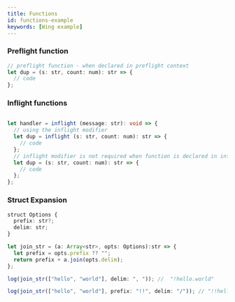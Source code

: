 ```yaml
---
title: Functions
id: functions-example
keywords: [Wing example]
---
```



### Preflight function
```ts playground
// preflight function - when declared in preflight context
let dup = (s: str, count: num): str => {
  // code
};
```

### Inflight functions
```ts playground

let handler = inflight (message: str): void => {
  // using the inflight modifier 
  let dup = inflight (s: str, count: num): str => {
    // code
  };
  // inflight modifier is not required when function is declared in inflight context
  let dup = (s: str, count: num): str => {
    // code
  };
};
```
### Struct Expansion
```ts playground
struct Options {
  prefix: str?;
  delim: str;
}

let join_str = (a: Array<str>, opts: Options):str => {
  let prefix = opts.prefix ?? "";
  return prefix + a.join(opts.delim);
};

log(join_str(["hello", "world"], delim: ", ")); //  "!hello.world"

log(join_str(["hello", "world"], prefix: "!!", delim: "/")); // "!!hello/world");
```
